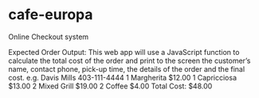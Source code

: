 # cafe-europa
Online Checkout system

Expected Order Output:
This web app will use a JavaScript function to calculate the total cost of the order and print to the screen the customer’s name, contact phone, pick-up time, the details of the order and the final cost.
e.g.
Davis Mills
403-111-4444
1 Margherita $12.00
1 Capricciosa $13.00
2 Mixed Grill $19.00
2 Coffee $4.00
Total Cost: $48.00
